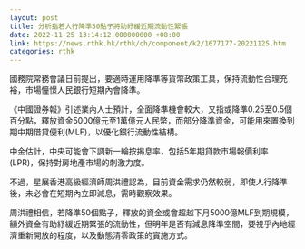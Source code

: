 ```yaml
---
layout: post
title: 分析指若人行降準50點子將助紓緩近期流動性緊張
date: 2022-11-25 13:14:12.000000000 +08:00
link: https://news.rthk.hk/rthk/ch/component/k2/1677177-20221125.htm
categories: rthk
---
```


國務院常務會議日前提出，要適時運用降準等貨幣政策工具，保持流動性合理充裕，市場憧憬人民銀行短期內會降準。

《中國證券報》引述業內人士預計，全面降準機會較大，又指或降準0.25至0.5個百分點，釋放資金5000億元至1萬億元人民幣，而部分降準資金，可能用來置換到期中期借貸便利(MLF)，以優化銀行流動性結構。

中金估計，中央可能會下調新一輪按揭息率，包括5年期貸款市場報價利率(LPR)，保持對房地產市場的刺激力度。

不過，星展香港高級經濟師周洪禮認為，目前資金需求仍然較弱，即使人行降準後，未必會在短期內立即減息，需時觀察效果。

周洪禮相信，若降準50個點子，釋放的資金或會超越下月5000億MLF到期規模，額外資金有助紓緩近期緊張的流動性，但明年是否有減息降準空間，要視乎內地經濟重新開放的程度，以及動態清零政策的實施方式。
